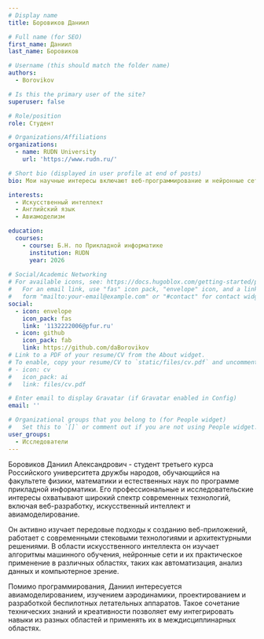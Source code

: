 ```yaml
---
# Display name
title: Боровиков Даниил

# Full name (for SEO)
first_name: Даниил
last_name: Боровиков

# Username (this should match the folder name)
authors:
  - Borovikov

# Is this the primary user of the site?
superuser: false

# Role/position
role: Студент

# Organizations/Affiliations
organizations:
  - name: RUDN University
    url: 'https://www.rudn.ru/'

# Short bio (displayed in user profile at end of posts)
bio: Мои научные интересы включают веб-программирование и нейронные сети.

interests:
  - Искусственный интеллект
  - Английский язык
  - Авиамоделизм

education:
  courses:
    - course: Б.Н. по Прикладной информатике
      institution: RUDN
      year: 2026
    
# Social/Academic Networking
# For available icons, see: https://docs.hugoblox.com/getting-started/page-builder/#icons
#   For an email link, use "fas" icon pack, "envelope" icon, and a link in the
#   form "mailto:your-email@example.com" or "#contact" for contact widget.
social:
  - icon: envelope
    icon_pack: fas
    link: '1132222006@pfur.ru'
  - icon: github
    icon_pack: fab
    link: https://github.com/daBorovikov
# Link to a PDF of your resume/CV from the About widget.
# To enable, copy your resume/CV to `static/files/cv.pdf` and uncomment the lines below.
# - icon: cv
#   icon_pack: ai
#   link: files/cv.pdf

# Enter email to display Gravatar (if Gravatar enabled in Config)
email: ''

# Organizational groups that you belong to (for People widget)
#   Set this to `[]` or comment out if you are not using People widget.
user_groups:
  - Исследователи
---
```


Боровиков Даниил Александрович - студент третьего курса Российского университета дружбы народов, обучающийся на факультете физики, математики и естественных наук по программе прикладной информатики. Его профессиональные и исследовательские интересы охватывают широкий спектр современных технологий, включая веб-разработку, искусственный интеллект и авиамоделирование.

Он активно изучает передовые подходы к созданию веб-приложений, работает с современными стековыми технологиями и архитектурными решениями. В области искусственного интеллекта он изучает алгоритмы машинного обучения, нейронные сети и их практическое применение в различных областях, таких как автоматизация, анализ данных и компьютерное зрение.

Помимо программирования, Даниил интересуется авиамоделированием, изучением аэродинамики, проектированием и разработкой беспилотных летательных аппаратов. Такое сочетание технических знаний и креативности позволяет ему интегрировать навыки из разных областей и применять их в междисциплинарных областях.
